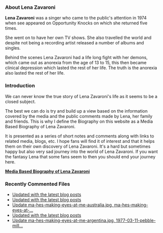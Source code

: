 ### About Lena Zavaroni

<p><strong>Lena Zavaroni</strong> was a singer who came to the public's attention in 1974 when see appeared on Opportunity Knocks on which she returned five times.</p>

<p>She went on to have her own TV shows. She also travelled the world and despite not being a recording artist released a number of albums and singles.</p>

<p>Behind the scenes Lena Zavaroni had a life long fight with her demons, which came out as anorexia from the age of 13 to 15, this then became clinical depression which lasted the rest of her life. The truth is the anorexia also lasted the rest of her life.</p>

### Introduction

<p>We can never know the true story of Lena Zavaroni's life as it seems to be a closed subject.</p>

<p>The best we can do is try and build up a view based on the information covered by the media and the public comments made by Lena, her family and friends. This is why I define the Biography on this website as a Media Based Biography of Lena Zavaroni.</p>

<p>It is presented as a series of short notes and comments along with links to related media, blogs, etc. I hope fans will find it of interest and that it helps them on their own discovery of Lena Zavaroni. It's a hard but sometimes happy but also very sad journey into the world of Lena Zavaroni. If you want the fantasy Lena that some fans seem to then you should end your journey here.</p>

<a href="https://fanzoflenazavaroni.github.io/biography/lena-zavaroni/"><strong>Media Based Biography of Lena Zavaroni</strong></a>

### Recently Commented Files

<!-- BLOG-POST-LIST:START -->
- [Updated with the latest blog posts](https://github.com/FanzOfLenaZavaroni/fanzoflenazavaroni.github.io/commit/bb3af0c72320bb2f81229dd18f8956cb01357cb9)
- [Updated with the latest blog posts](https://github.com/FanzOfLenaZavaroni/fanzoflenazavaroni.github.io/commit/62179d4e866f147c9aafce94ca772036f3c383e8)
- [Update ma-hes-making-eyes-at-me-australia.jpg, ma-hes-making-eyes-at-…](https://github.com/FanzOfLenaZavaroni/fanzoflenazavaroni.github.io/commit/67e7152f6ee5577876b6e430419de383c855882a)
- [Updated with the latest blog posts](https://github.com/FanzOfLenaZavaroni/fanzoflenazavaroni.github.io/commit/7e6d5e70d08405aed3a17be97707b5d75d2a5a87)
- [Update ma-hes-making-eyes-at-me-argentina.jpg, 1977-03-11-pebble-mill…](https://github.com/FanzOfLenaZavaroni/fanzoflenazavaroni.github.io/commit/e9639b967cc579a3b64a8175c2dba79ebc8fde01)
<!-- BLOG-POST-LIST:END -->
